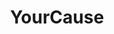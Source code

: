 ---
title: YourCause
description: "YourCause provides CSR software for employee giving, volunteering, nonprofit solutions, and grants management to make an impact."
link: https://solutions.yourcause.com/
image: "/assets/img/donate/match-your-gift/yourcause.png"
aliases:
  - /match-your-gift/yourcause/
---